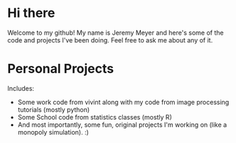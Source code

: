 # Hi there
Welcome to my github! My name is Jeremy Meyer and here's some of the code and projects I've been doing. Feel free to ask me about any of it. 

# Personal Projects
Includes:
- Some work code from vivint along with my code from image processing tutorials (mostly python)
- Some School code from statistics classes (mostly R)
- And most importantly, some fun, original projects I'm working on (like a monopoly simulation). :)
